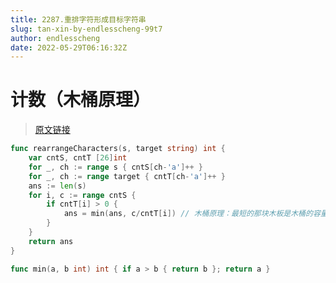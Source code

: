 ```yaml
---
title: 2287.重排字符形成目标字符串
slug: tan-xin-by-endlesscheng-99t7
author: endlesscheng
date: 2022-05-29T06:16:32Z
---
```

# 计数（木桶原理）
 
> [原文链接](https://leetcode.cn/problems/rearrange-characters-to-make-target-string/solution/tan-xin-by-endlesscheng-99t7)


```go
func rearrangeCharacters(s, target string) int {
	var cntS, cntT [26]int
	for _, ch := range s { cntS[ch-'a']++ }
	for _, ch := range target { cntT[ch-'a']++ }
	ans := len(s)
	for i, c := range cntS {
		if cntT[i] > 0 {
			ans = min(ans, c/cntT[i]) // 木桶原理：最短的那块木板是木桶的容量
		}
	}
	return ans
}

func min(a, b int) int { if a > b { return b }; return a }
```
